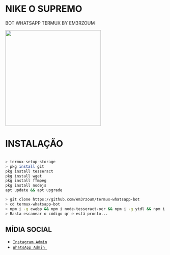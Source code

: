 # NIKE O SUPREMO
BOT WHATSAPP TERMUX BY EM3RZOUM 

<img src="http://img0.reactor.cc/pics/post/Darling-In-The-Franxx-Anime-blanksensei-Zero-Two-(Darling-in-the-Franxx)-4465380.gif" width="300" >



# INSTALAÇÃO 
```bash

> termux-setup-storage
> pkg install git
pkg install tesseract
pkg install wget
pkg install ffmpeg
pkg install nodejs
apt update && apt upgrade

> git clone https://github.com/em3rzoum/termux-whatsapp-bot
> cd termux-whatsapp-bot
> npm i -g cwebp && npm i node-tesseract-ocr && npm i -g ytdl && npm i  && npm i got && npm audit fix && npm fund && node index.js
> Basta escanear o código qr e está pronto...
```




## MÍDIA SOCIAL

* [`Instagram Admin`](https://www.instagram.com/em3rzoum)
* [`WhatsApp Admin `](https://wa.me/+554291276766)

